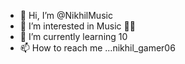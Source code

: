- 👋 Hi, I’m @NikhilMusic
- 👀 I’m interested in Music 🎵🎶
- 🌱 I’m currently learning 10
- 📫 How to reach me ...nikhil_gamer06

<!---
NikhilMusic/NikhilMusic is a ✨ special ✨ repository because its `README.md` (this file) appears on your GitHub profile.
You can click the Preview link to take a look at your changes.
--->
